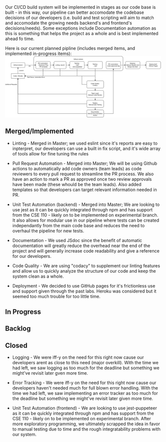 Our CI/CD build system will be implemented in stages as our code base is built - in this way, our pipeline can better accomodate the codebase decisions of our developers (i.e. build and test scripting will aim to match and accomodate the growing needs backend's and frontend's decisions/needs). Some exceptions include Documentation automation as this is something that helps the project as a whole and is best implemented ahead fo time.

Here is our current planned pipline (includes merged items, and implemented in-progress items):
![pipeline](pipelineV4.png)


## Merged/Implemented
- Linting - Merged in Master; we used eslint since it's reports are easy to inpterpret, our developers can use a built in fix script, and it's wide array of tools allow for fine tuning the rules

- Pull Request Automation - Merged into Master; We will be using Github actions to automatically add code owners (team leads) as code reviewers to every pull request to streamline the PR process. We also have an action to mark a PR as approved once two review approvals have been made (these whould be the team leads). Also added templates so that developers can target relevant information needed in PR.

- Unit Test Automation (backend) - Merged into Master; We are looking to use jest as it can be quickly integrated through npm and has support from the CSE 110 - likely on to be implemented on experimental branch. It also allows for modular use in our pipeline where tests can be created independantly from the main code base and reduces the need to overhaul the pipeline for new tests.

- Documentation - We used JSdoc since the benefit of automatic documentation will greatly reduce the overhead near the end of the project and will generally increase code readability and give a reference for our developers.

- Code Quality - We are using "codacy" to supplement our linting features and allow us to quickly analyze the structure of our code and keep the system clean as a whole.

- Deployment - We decided to use GitHub pages for it's frictionless use and support given through the past labs. Heroku was considered but it seemed too much trouble for too little time.

## In Progress

## Backlog

## Closed
- Logging - We were iff-y on the need for this right now cause our developers arent as close to this need (major overkill). With the time we had left, we saw logging as too much for the deadline but something we might've revisit later gven more time.

- Error Tracking - We were iff-y on the need for this right now cause our developers haven't needed much for full blown error handling. With the time we had left, we saw implementing an error tracker as too much for the deadline but something we might've revisit later given more time.

- Unit Test Automation (frontend) - We are looking to use jest-puppeteer as it can be quickly integrated through npm and has support from the CSE 110 - likely on to be implemented on experimental branch. After more exploratory programming, we ultimately scrapped the idea in favor to manual testing due to time and the rough integratability problems with our system.